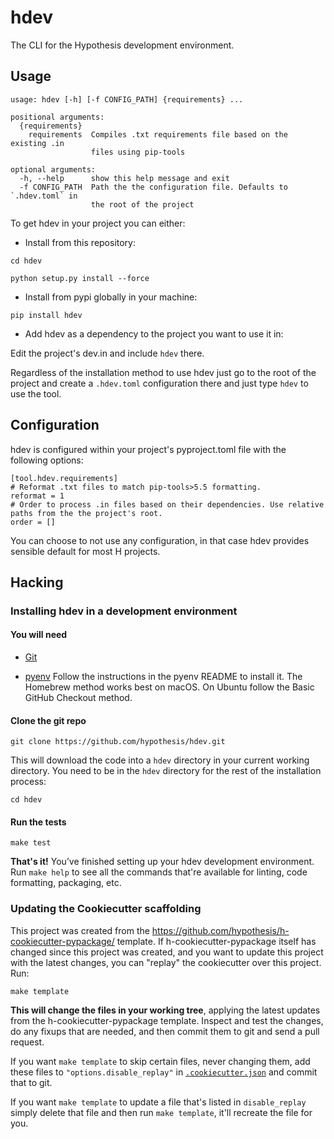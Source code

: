 # hdev

The CLI for the Hypothesis development environment.

Usage
-----

```
usage: hdev [-h] [-f CONFIG_PATH] {requirements} ...

positional arguments:
  {requirements}
    requirements  Compiles .txt requirements file based on the existing .in
                  files using pip-tools

optional arguments:
  -h, --help      show this help message and exit
  -f CONFIG_PATH  Path the the configuration file. Defaults to `.hdev.toml` in
                  the root of the project
```

To get hdev in your project you can either:

- Install from this repository:

```terminal
cd hdev
```

`python setup.py install --force`


- Install from pypi globally in your machine:


`pip install hdev`


- Add hdev as a dependency to the project you want to use it in:

Edit the project's dev.in and include `hdev` there.


Regardless of the installation method to use hdev just go to the root of the project
and create a `.hdev.toml` configuration there and just type `hdev` to use the tool.


Configuration 
-------------

hdev is configured within your project's pyproject.toml file with the following options:


```
[tool.hdev.requirements]
# Reformat .txt files to match pip-tools>5.5 formatting.
reformat = 1
# Order to process .in files based on their dependencies. Use relative paths from the the project's root.
order = []
```

You can choose to not use any configuration, in that case hdev provides sensible default for most H projects.


Hacking
-------

### Installing hdev in a development environment

#### You will need

* [Git](https://git-scm.com/)

* [pyenv](https://github.com/pyenv/pyenv)
  Follow the instructions in the pyenv README to install it.
  The Homebrew method works best on macOS.
  On Ubuntu follow the Basic GitHub Checkout method.

#### Clone the git repo

```terminal
git clone https://github.com/hypothesis/hdev.git
```

This will download the code into a `hdev` directory
in your current working directory. You need to be in the
`hdev` directory for the rest of the installation
process:

```terminal
cd hdev
```

#### Run the tests

```terminal
make test
```

**That's it!** You’ve finished setting up your hdev
development environment. Run `make help` to see all the commands that're
available for linting, code formatting, packaging, etc.

### Updating the Cookiecutter scaffolding

This project was created from the
https://github.com/hypothesis/h-cookiecutter-pypackage/ template.
If h-cookiecutter-pypackage itself has changed since this project was created, and
you want to update this project with the latest changes, you can "replay" the
cookiecutter over this project. Run:

```terminal
make template
```

**This will change the files in your working tree**, applying the latest
updates from the h-cookiecutter-pypackage template. Inspect and test the
changes, do any fixups that are needed, and then commit them to git and send a
pull request.

If you want `make template` to skip certain files, never changing them, add
these files to `"options.disable_replay"` in
[`.cookiecutter.json`](.cookiecutter.json) and commit that to git.

If you want `make template` to update a file that's listed in `disable_replay`
simply delete that file and then run `make template`, it'll recreate the file
for you.
